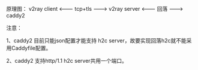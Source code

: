 原理图：
v2ray client <--- tcp+tls ---> v2ray server <--- 回落 ---> caddy2

注意：

1、caddy2 目前只能json配置才能支持 h2c server，故要实现回落h2c就不能采用Caddyfile配置。

2、caddy2 支持http/1.1 h2c server共用一个端口。
